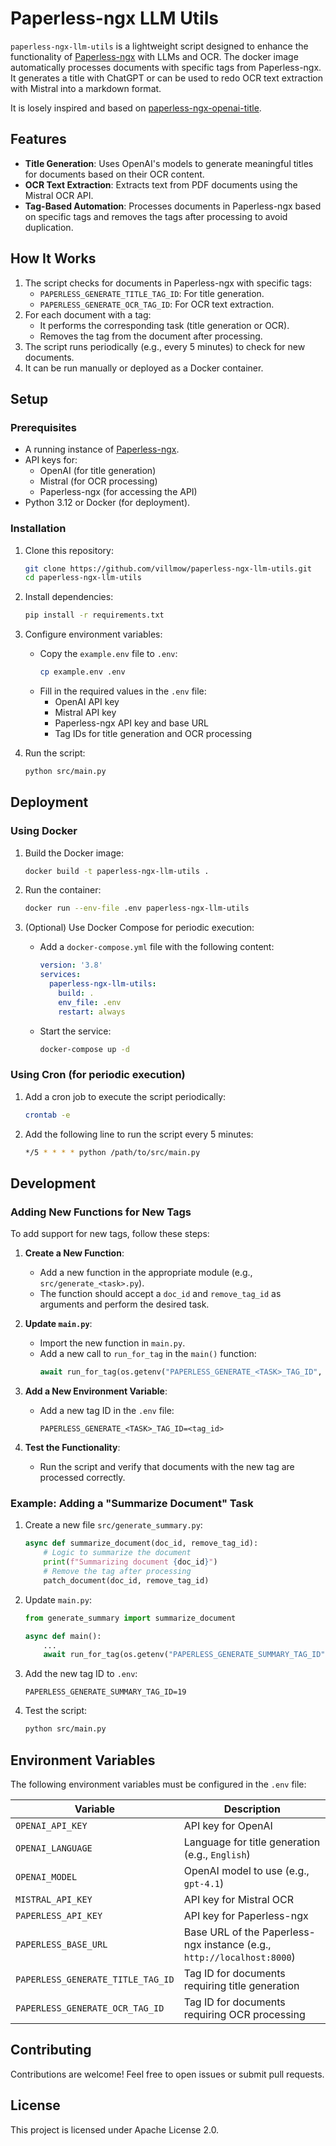 # Paperless-ngx LLM Utils

`paperless-ngx-llm-utils` is a lightweight script designed to enhance the functionality of [Paperless-ngx](https://github.com/paperless-ngx/paperless-ngx) with LLMs and OCR. The docker image automatically processes documents with specific tags from Paperless-ngx. It generates a title with ChatGPT or can be used to redo OCR text extraction with Mistral into a markdown format.

It is losely inspired and based on [paperless-ngx-openai-title](https://github.com/cgiesche/paperless-ngx-openai-title/tree/master).

## Features

- **Title Generation**: Uses OpenAI's models to generate meaningful titles for documents based on their OCR content.
- **OCR Text Extraction**: Extracts text from PDF documents using the Mistral OCR API.
- **Tag-Based Automation**: Processes documents in Paperless-ngx based on specific tags and removes the tags after processing to avoid duplication.

## How It Works

1. The script checks for documents in Paperless-ngx with specific tags:
   - `PAPERLESS_GENERATE_TITLE_TAG_ID`: For title generation.
   - `PAPERLESS_GENERATE_OCR_TAG_ID`: For OCR text extraction.
2. For each document with a tag:
   - It performs the corresponding task (title generation or OCR).
   - Removes the tag from the document after processing.
3. The script runs periodically (e.g., every 5 minutes) to check for new documents.
4. It can be run manually or deployed as a Docker container.

## Setup

### Prerequisites

- A running instance of [Paperless-ngx](https://github.com/paperless-ngx/paperless-ngx).
- API keys for:
  - OpenAI (for title generation)
  - Mistral (for OCR processing)
  - Paperless-ngx (for accessing the API)
- Python 3.12 or Docker (for deployment).

### Installation

1. Clone this repository:
   ```bash
   git clone https://github.com/villmow/paperless-ngx-llm-utils.git
   cd paperless-ngx-llm-utils
   ```

2. Install dependencies:
   ```bash
   pip install -r requirements.txt
   ```

3. Configure environment variables:
   - Copy the `example.env` file to `.env`:
     ```bash
     cp example.env .env
     ```
   - Fill in the required values in the `.env` file:
     - OpenAI API key
     - Mistral API key
     - Paperless-ngx API key and base URL
     - Tag IDs for title generation and OCR processing

4. Run the script:
   ```bash
   python src/main.py
   ```

## Deployment

### Using Docker

1. Build the Docker image:
   ```bash
   docker build -t paperless-ngx-llm-utils .
   ```

2. Run the container:
   ```bash
   docker run --env-file .env paperless-ngx-llm-utils
   ```

3. (Optional) Use Docker Compose for periodic execution:
   - Add a `docker-compose.yml` file with the following content:
     ```yaml
     version: '3.8'
     services:
       paperless-ngx-llm-utils:
         build: .
         env_file: .env
         restart: always
     ```
   - Start the service:
     ```bash
     docker-compose up -d
     ```

### Using Cron (for periodic execution)

1. Add a cron job to execute the script periodically:
   ```bash
   crontab -e
   ```
2. Add the following line to run the script every 5 minutes:
   ```bash
   */5 * * * * python /path/to/src/main.py
   ```

## Development

### Adding New Functions for New Tags

To add support for new tags, follow these steps:

1. **Create a New Function**:
   - Add a new function in the appropriate module (e.g., `src/generate_<task>.py`).
   - The function should accept a `doc_id` and `remove_tag_id` as arguments and perform the desired task.

2. **Update `main.py`**:
   - Import the new function in `main.py`.
   - Add a new call to `run_for_tag` in the `main()` function:
     ```python
     await run_for_tag(os.getenv("PAPERLESS_GENERATE_<TASK>_TAG_ID", None), <new_function>)
     ```

3. **Add a New Environment Variable**:
   - Add a new tag ID in the `.env` file:
     ```env
     PAPERLESS_GENERATE_<TASK>_TAG_ID=<tag_id>
     ```

4. **Test the Functionality**:
   - Run the script and verify that documents with the new tag are processed correctly.

### Example: Adding a "Summarize Document" Task

1. Create a new file `src/generate_summary.py`:
   ```python
   async def summarize_document(doc_id, remove_tag_id):
       # Logic to summarize the document
       print(f"Summarizing document {doc_id}")
       # Remove the tag after processing
       patch_document(doc_id, remove_tag_id)
   ```

2. Update `main.py`:
   ```python
   from generate_summary import summarize_document

   async def main():
       ...
       await run_for_tag(os.getenv("PAPERLESS_GENERATE_SUMMARY_TAG_ID", None), summarize_document)
   ```

3. Add the new tag ID to `.env`:
   ```env
   PAPERLESS_GENERATE_SUMMARY_TAG_ID=19
   ```

4. Test the script:
   ```bash
   python src/main.py
   ```

## Environment Variables

The following environment variables must be configured in the `.env` file:

| Variable                        | Description                                                                 |
|---------------------------------|-----------------------------------------------------------------------------|
| `OPENAI_API_KEY`                | API key for OpenAI                                                         |
| `OPENAI_LANGUAGE`               | Language for title generation (e.g., `English`)                            |
| `OPENAI_MODEL`                  | OpenAI model to use (e.g., `gpt-4.1`)                                       |
| `MISTRAL_API_KEY`               | API key for Mistral OCR                                                    |
| `PAPERLESS_API_KEY`             | API key for Paperless-ngx                                                  |
| `PAPERLESS_BASE_URL`            | Base URL of the Paperless-ngx instance (e.g., `http://localhost:8000`)     |
| `PAPERLESS_GENERATE_TITLE_TAG_ID` | Tag ID for documents requiring title generation                            |
| `PAPERLESS_GENERATE_OCR_TAG_ID` | Tag ID for documents requiring OCR processing                              |

## Contributing

Contributions are welcome! Feel free to open issues or submit pull requests.

## License

This project is licensed under Apache License 2.0.